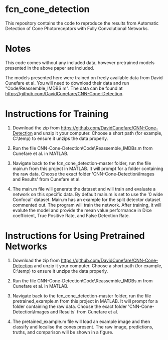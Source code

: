 # fcn_cone_detection
This repository contains the code to reproduce the results from Automatic Detection of Cone Photoreceptors with Fully Convolutional Networks.

# Notes
This code comes without any included data, however pretrained models presented in the above paper are included. 

The models presented here were trained on freely available data from David Cunefare et al. You will need to download their data and run "Code/Reassemble_IMDBS.m". The data can be found at https://github.com/DavidCunefare/CNN-Cone-Detection.

# Instructions for Training

1. Download the zip from https://github.com/DavidCunefare/CNN-Cone-Detection and unzip it your computer. Choose a short path (for example, C:\temp) to ensure it unzips the data properly.

2. Run the file CNN-Cone-Detection\Code\Reassemble_IMDBs.m from Cunefare et al. in MATLAB.

3. Navigate back to the fcn_cone_detection-master folder, run the file main.m from this project in MATLAB. It will prompt for a folder containing the raw data. Choose the exact folder 'CNN-Cone-Detection\Images and Results' from Cunefare et al. 

4. The main.m file will generate the dataset and will train and evaluate a network on this specific data. By default main.m is set to use the '0 wide Confocal' dataset. Main.m has an example for the split detector dataset commented out.
The program will train the network. After training, it will evalute the model and provide the mean value performance in Dice coefficient, True Positive Rate, and False Detection Rate.

# Instructions for Using Pretrained Networks

1. Download the zip from https://github.com/DavidCunefare/CNN-Cone-Detection and unzip it your computer. Choose a short path (for example, C:\temp) to ensure it unzips the data properly.

2. Run the file CNN-Cone-Detection\Code\Reassemble_IMDBs.m from Cunefare et al. in MATLAB.

3. Navigate back to the fcn_cone_detection-master folder, run the file pretrained_example.m from this project in MATLAB. It will prompt for a folder containing the raw data. Choose the exact folder 'CNN-Cone-Detection\Images and Results' from Cunefare et al. 

4. The pretained_example.m file will load an example image and then classify and localise the cones present. The raw image, predictions, truths, and comparison will be shown in a figure.